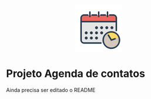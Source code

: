 
<p align="center">
<img src="https://github.com/MatheusFranciscone/projeto-agenda/blob/master/ProjetoAgendaContatos/imgs/agenda.png">
</p>

# Projeto Agenda de contatos
Ainda precisa ser editado o README
 
